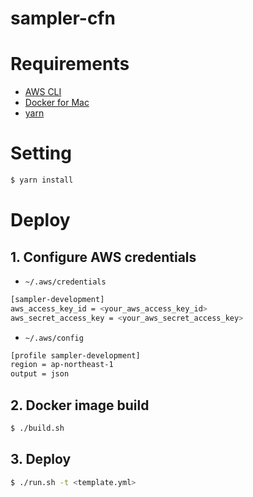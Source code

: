 sampler-cfn
=======

# Requirements

- [AWS CLI](https://aws.amazon.com/cli/)
- [Docker for Mac](https://www.docker.com/docker-mac)
- [yarn](https://yarnpkg.com)

# Setting
```bash
$ yarn install 
```

# Deploy

## 1. Configure AWS credentials

- `~/.aws/credentials`

```bash
[sampler-development]
aws_access_key_id = <your_aws_access_key_id>
aws_secret_access_key = <your_aws_secret_access_key>
```

- `~/.aws/config`

```bash
[profile sampler-development]
region = ap-northeast-1
output = json
```

## 2. Docker image build

```bash
$ ./build.sh
```

## 3. Deploy

```bash
$ ./run.sh -t <template.yml>
```
